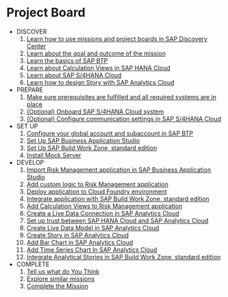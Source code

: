 # Project Board

<!-- disco-toc-start -->
- DISCOVER
    1. [Learn how to use missions and project boards in SAP Discovery Center](../../documentation/discover/how-to-use-missions)
    1. [Learn about the goal and outcome of the mission](../../documentation/discover/goal-and-outcome-of-mission)
    1. [Learn the basics of SAP BTP](../../documentation/discover/sap-btp-basics)
    1. [Learn about Calculation Views in SAP HANA Cloud](../../documentation/discover/sap-hana-cloud)
    1. [Learn about SAP S/4HANA Cloud](../../documentation/discover/sap-s4h)
    1. [Learn how to design Story with SAP Analytics Cloud](../../documentation/discover/sap-analytics-cloud)         
- PREPARE
    1. [Make sure prerequisites are fulfilled and all required systems are in place](../../documentation/documentation/prepare/mission-prerequisites)
    1. [(Optional) Onboard SAP S/4HANA Cloud system](../../documentation/prepare/s4hc-onboarding)
    1. [(Optional) Configure communication settings in SAP S/4HANA Cloud](../../documentation/prepare/s4hana-cloud-to-btp-connectivity)
- SET UP
    1. [Configure your global account and subaccount in SAP BTP](../../documentation/set-up/configure-account)
    1. [Set Up SAP Business Application Studio](../../documentation/set-up/BAS)
    1. [Set Up SAP Build Work Zone, standard edition](../../documentation/set-up/WZSE)
    1. [Install Mock Server](../../documentation/set-up/install-mock-server/)
- DEVELOP
    1. [Import Risk Management application in SAP Business Application Studio](../../documentation/develop/open-app-in-BAS)
    1. [Add custom logic to Risk Management application](../../documentation/develop/add-custom-logic)
    1. [Deploy application to Cloud Foundry environment](../../documentation/develop/deploy-application-cf)
    1. [Integrate application with SAP Build Work Zone, standard edition](../../documentation/develop/integrate-SBWZ)
    1. [Add Calculation Views to Risk Management application](../../documentation/develop/add-calc-view)
    1. [Create a Live Data Connection in SAP Analytics Cloud](../../documentation/develop/create-live-conn)
    1. [Set up trust between SAP HANA Cloud and SAP Analytics Cloud](../../documentation/develop/trust-sac-hanaloud-sso)
    1. [Create Live Data Model in SAP Analytics Cloud](../../documentation/develop/create-live-data-model-sac)
    1. [Create Story in SAP Analytics Cloud](../../documentation/develop/create-story-sac)
    1. [Add Bar Chart in SAP Analytics Cloud](../../documentation/develop/add-bar-chart-sac)
    1. [Add Time Series Chart In SAP Analytics Cloud](../../documentation/develop/add-timeseries-chart-sac)
    1. [Integrate Analytical Stories in SAP Build Work Zone, standard edition](../../documentation/develop/integrate-story-SBWZ)
- COMPLETE
    1. [Tell us what do You Think](../../documentation/complete/give-feedback)
    1. [Explore similar missions](../../documentation/complete/explore-similar-missions)
    1. [Complete the Mission](../../documentation/complete/complete-mission)
<!-- disco-toc-end -->
